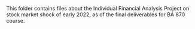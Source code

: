 This folder contains files about the Individual Financial Analysis Project on stock market shock of early 2022, as of the final deliverables for BA 870 course.

